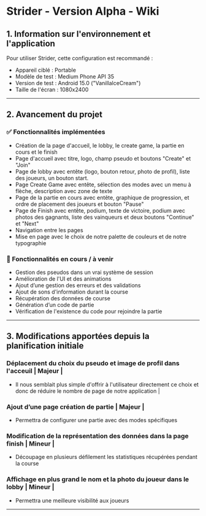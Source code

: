# Strider - Version Alpha - Wiki

## 1. Information sur l'environnement et l'application  
Pour utiliser Strider, cette configuration est recommandé :
- Appareil ciblé : Portable
- Modèle de test : Medium Phone API 35
- Version de test : Android 15.0 ("VanillalceCream") 
- Taille de l'écran : 1080x2400

---

## 2. Avancement du projet  

### ✅ Fonctionnalités implémentées  
- Création de la page d'accueil, le lobby, le create game, la partie en cours et le finish
- Page d'accueil avec titre, logo, champ pseudo et boutons "Create" et "Join"  
- Page de lobby avec entête (logo, bouton retour, photo de profil), liste des joueurs, un bouton start.
- Page Create Game avec entête, sélection des modes avec un menu à flèche, description avec zone de texte
- Page de la partie en cours avec entête, graphique de progression, et ordre de placement des joueurs et bouton "Pause"
- Page de Finish avec entête, podium, texte de victoire, podium avec photos des gagnants, liste des vainqueurs et deux boutons "Continue" et "Next"
- Navigation entre les pages 
- Mise en page avec le choix de notre palette de couleurs et de notre typographie 

### 🔄 Fonctionnalités en cours / à venir  
- Gestion des pseudos dans un vrai système de session  
- Amélioration de l'UI et des animations  
- Ajout d’une gestion des erreurs et des validations  
- Ajout de sons d'information durant la course
- Récupération des données de course
- Génération d’un code de partie
- Vérification de l'existence du code pour rejoindre la partie


---

## 3. Modifications apportées depuis la planification initiale  


### Déplacement du choix du pseudo et image de profil dans l'acceuil | Majeur | 
- Il nous semblait plus simple d'offrir à l'utilisateur directement ce choix et donc de réduire le nombre de page de notre application |

### Ajout d’une page création de partie | Majeur | 
- Permettra de configurer une partie avec des modes spécifiques 

### Modification de la représentation des données dans la page finish  | Mineur |
- Découpage en plusieurs défilement les statistiques récupérées pendant la course 

### Affichage en plus grand le nom et la photo du joueur dans le lobby  | Mineur |
- Permettra une meilleure visibilité aux joueurs
---

